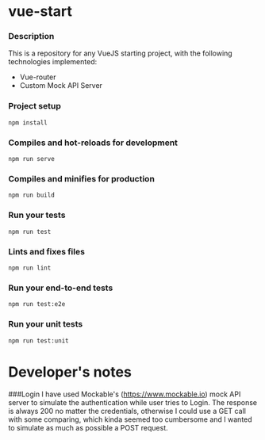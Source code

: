 # vue-start

### Description
This is a repository for any VueJS starting project, with the following technologies implemented:
- Vue-router
- Custom Mock API Server

### Project setup
```
npm install
```

### Compiles and hot-reloads for development
```
npm run serve
```

### Compiles and minifies for production
```
npm run build
```

### Run your tests
```
npm run test
```

### Lints and fixes files
```
npm run lint
```

### Run your end-to-end tests
```
npm run test:e2e
```

### Run your unit tests
```
npm run test:unit
```

# Developer's notes
###Login
I have used Mockable's (https://www.mockable.io) mock API server to simulate the authentication while user tries to 
Login. The response is always 200 no matter the credentials, otherwise I could use a GET call with some comparing, which 
kinda seemed too cumbersome and I wanted to simulate as much as possible a POST request.
